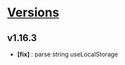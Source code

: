 # [Versions](https://github.com/Tracktor/react-utils/releases)

## v1.16.3
- **[fix]** : parse string useLocalStorage
